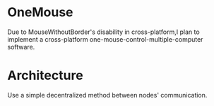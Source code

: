 # OneMouse

Due to MouseWithoutBorder's disability in cross-platform,I plan to implement a cross-platform one-mouse-control-multiple-computer software.

# Architecture

Use a simple decentralized method between nodes' communication.